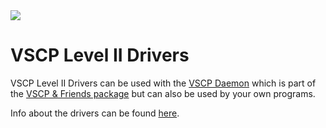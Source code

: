 <img src="http://vscp.org/images/vscp_logo.jpg">

<h1>VSCP Level II Drivers</h1>

VSCP Level II Drivers can be used with the 
<a href="http://www.vscp.org/docs/vscpd/doku.php?id=start">VSCP Daemon</a> which is part
of the <a href="https://sourceforge.net/projects/m2m/files/VSCP%20Software/">VSCP & Friends package</a>
 but can also be used by your own programs.

Info about the drivers can be found 
<a href="http://www.vscp.org/docs/vscpd/doku.php?id=vscp_daemon_level_ii_drivers">here</a>.